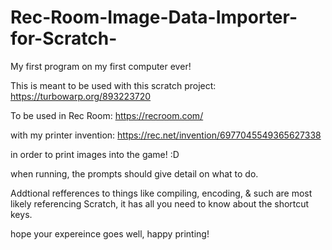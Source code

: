 # Rec-Room-Image-Data-Importer-for-Scratch-
My first program on my first computer ever!

This is meant to be used with this scratch project:
https://turbowarp.org/893223720

To be used in Rec Room:
https://recroom.com/

with my printer invention:
https://rec.net/invention/6977045549365627338

in order to print images into the game! :D

when running, the prompts should give detail on what to do.

Addtional refferences to things like compiling, encoding, & such are most likely referencing Scratch, it has all you need to know about the shortcut keys.

hope your expereince goes well, happy printing!
